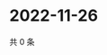 # 2022-11-26

共 0 条

<!-- BEGIN WEIBO -->
<!-- 最后更新时间 Sat Nov 26 2022 08:24:52 GMT+0800 (China Standard Time) -->

<!-- END WEIBO -->
